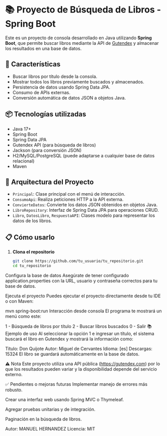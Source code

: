 # 📚 Proyecto de Búsqueda de Libros - Spring Boot

Este es un proyecto de consola desarrollado en Java utilizando **Spring Boot**, que permite buscar libros mediante la API de [Gutendex](https://gutendex.com/) y almacenar los resultados en una base de datos.

## 🚀 Características

- Buscar libros por título desde la consola.
- Mostrar todos los libros previamente buscados y almacenados.
- Persistencia de datos usando Spring Data JPA.
- Consumo de APIs externas.
- Conversión automática de datos JSON a objetos Java.

## 📦 Tecnologías utilizadas

- Java 17+
- Spring Boot
- Spring Data JPA
- Gutendex API (para búsqueda de libros)
- Jackson (para conversión JSON)
- H2/MySQL/PostgreSQL (puede adaptarse a cualquier base de datos relacional)
- Maven

## 🧠 Arquitectura del Proyecto

- `Principal`: Clase principal con el menú de interacción.
- `ConsumoApi`: Realiza peticiones HTTP a la API externa.
- `ConvierteDatos`: Convierte los datos JSON obtenidos en objetos Java.
- `LibroRepository`: Interfaz de Spring Data JPA para operaciones CRUD.
- `Libro`, `DatosLibro`, `RespuestaAPI`: Clases modelo para representar los datos de los libros.

## 📋 Cómo usarlo

1. **Clona el repositorio**
   ```bash
   git clone https://github.com/tu_usuario/tu_repositorio.git
   cd tu_repositorio
Configura la base de datos
Asegúrate de tener configurado application.properties con la URL, usuario y contraseña correctos para tu base de datos.

Ejecuta el proyecto
Puedes ejecutar el proyecto directamente desde tu IDE o con Maven:


mvn spring-boot:run
Interacción desde consola
El programa te mostrará un menú como este:


1 - Búsqueda de libros por título
2 - Buscar libros buscados
0 - Salir
📚 Ejemplo de uso
Al seleccionar la opción 1 e ingresar un título, el sistema buscará el libro en Gutendex y mostrará la información como:


Título: Don Quijote
Autor: Miguel de Cervantes
Idioma: [es]
Descargas: 15324
El libro se guardará automáticamente en la base de datos.

⚠️ Nota
Este proyecto utiliza una API pública (https://gutendex.com) por lo que los resultados pueden variar y la disponibilidad depende del servicio externo.

✅ Pendientes o mejoras futuras
Implementar manejo de errores más robusto.

Crear una interfaz web usando Spring MVC o Thymeleaf.

Agregar pruebas unitarias y de integración.

Paginación en la búsqueda de libros.

Autor: MANUEL HERNANDEZ
Licencia: MIT

